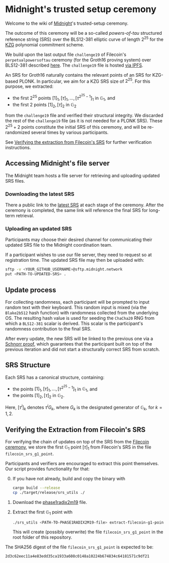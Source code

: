 # Midnight's trusted setup ceremony

Welcome to the wiki of [Midnight](https://midnight.network/)'s trusted-setup
ceremony.

The outcome of this ceremony will be a so-called *powers-of-tau* structured
reference string (SRS) over the BLS12-381 elliptic curve of length $2^{25}$
for the [KZG](https://www.iacr.org/archive/asiacrypt2010/6477178/6477178.pdf)
polynomial commitment scheme.

We build upon the last output file `challenge19` of Filecoin's 
`perpetualpowersoftau` ceremony (for the Groth16 proving system) over BLS12-381
described [here](https://github.com/arielgabizon/perpetualpowersoftau). The 
`challenge19` file is hosted 
[via IPFS](https://trusted-setup.filecoin.io/phase1/).

An SRS for Groth16 naturally contains the relevant points of an SRS for
KZG-based PLONK. In particular, we aim for a KZG SRS size of $2^{25}$.
For this purpose, we extracted:

* the first $2^{25}$ points $[1]_1, [\tau]_1,\ldots, [\tau^{2^{25}-1}]_1$
  in $\mathbb{G}_1$, and
* the first $2$ points $[1]_2, [\tau]_2$ in $\mathbb{G}_2$

from the `challenge19` file and verified their structural integrity. 
We discarded the rest of the `challenge19` file (as it is not needed for a 
PLONK SRS). These $2^{25}+2$ points constitute the initial SRS of this
ceremony, and will be re-randomized several times by various participants.

See
[Verifying the extraction from Filecoin's SRS](#verifying-the-extraction-from-filecoins-srs)
for further verification instructions.

## Accessing Midnight's file server

The Midnight team hosts a file server for retrieving and uploading updated
SRS files.

### Downloading the latest SRS

There a public link to the
[latest SRS](https://srs.midnight.network/current_srs/powers_of_tau) at each 
stage of the ceremony. After the ceremony is completed, the same link
will reference the final SRS for long-term retrieval.

### Uploading an updated SRS

Participants may choose their desired channel for communicating their updated
SRS file to the Midnight coordination team.

If a participant wishes to use our file server, they need to request so 
at registration time. The updated SRS file may then be uploaded with:

```sh
sftp -v <YOUR_GITHUB_USERNAME>@sftp.midnight.network
put <PATH-TO-UPDATED-SRS> .
```

## Update process

For collecting randomness, each participant will be prompted to input random
text with their keyboard. This random input is mixed (via the `Blake2b512` hash
function) with randomness collected from the underlying OS. The resulting hash
value is used for seeding the `ChaCha20` RNG from which a `BLS12-381` scalar
is derived. This scalar is the participant's randomness contribution to the 
final SRS.

After every update, the new SRS will be linked to the previous one via a
[Schnorr proof](https://en.wikipedia.org/wiki/Proof_of_knowledge#Schnorr_protocol),
which guarantees that the participant built on top of the previous iteration
and did not start a structurally correct SRS from scratch.

## SRS Structure

Each SRS has a canonical structure, containing:

* the points $[1]_1,[\tau]_1,\ldots,[\tau^{2^{25}-1}]_1$ in $\mathbb{G}_1$, and
* the points $[1]_2,[\tau]_2$ in $\mathbb{G}_2$.

Here, $[\tau^i]_k$ denotes $\tau^i G_k$, where $G_k$ is the designated
generator of $\mathbb{G}_k$, for $k = 1, 2$.

## Verifying the Extraction from Filecoin's SRS
For verifying the chain of updates on top of the SRS from the 
[Filecoin ceremony](https://trusted-setup.filecoin.io/phase1/), we store the 
first $\mathbb{G}_1$ point $[\tau]_1$ from Filecoin's SRS in the file
`filecoin_srs_g1_point`.

Participants and verifiers are encouraged to extract this point themselves.
Our script provides functionality for that:

0. If you have not already, build and copy the binary with
   ```sh
   cargo build --release 
   cp ./target/release/srs_utils ./
   ```

1. Download the 
   [phase1radix2m19](https://trusted-setup.filecoin.io/phase1/phase1radix2m19)
   file.

2. Extract the first $\mathbb{G}_1$ point with
   ```sh
   ./srs_utils <PATH-TO-PHASE1RADIX2M19-file> extract-filecoin-g1-point
   ```
   This will create (possibly overwrite) the file `filecoin_srs_g1_point` in
   the root folder of this repository.

The SHA256 digest of the file `filecoin_srs_g1_point` is expected to be:
```
2d3c62eec11a4e83edd35ca1933a608c0148a10224b674834c64181571c9df21
```
